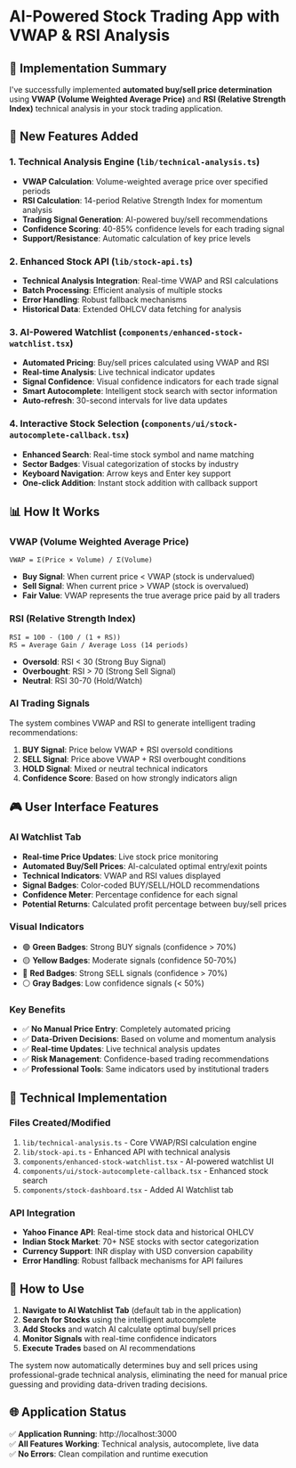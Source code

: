 # AI-Powered Stock Trading App with VWAP & RSI Analysis

## 🎯 Implementation Summary

I've successfully implemented **automated buy/sell price determination** using **VWAP (Volume Weighted Average Price)** and **RSI (Relative Strength Index)** technical analysis in your stock trading application.

## 🚀 New Features Added

### 1. **Technical Analysis Engine** (`lib/technical-analysis.ts`)
- **VWAP Calculation**: Volume-weighted average price over specified periods
- **RSI Calculation**: 14-period Relative Strength Index for momentum analysis
- **Trading Signal Generation**: AI-powered buy/sell recommendations
- **Confidence Scoring**: 40-85% confidence levels for each trading signal
- **Support/Resistance**: Automatic calculation of key price levels

### 2. **Enhanced Stock API** (`lib/stock-api.ts`)
- **Technical Analysis Integration**: Real-time VWAP and RSI calculations
- **Batch Processing**: Efficient analysis of multiple stocks
- **Error Handling**: Robust fallback mechanisms
- **Historical Data**: Extended OHLCV data fetching for analysis

### 3. **AI-Powered Watchlist** (`components/enhanced-stock-watchlist.tsx`)
- **Automated Pricing**: Buy/sell prices calculated using VWAP and RSI
- **Real-time Analysis**: Live technical indicator updates
- **Signal Confidence**: Visual confidence indicators for each trade signal
- **Smart Autocomplete**: Intelligent stock search with sector information
- **Auto-refresh**: 30-second intervals for live data updates

### 4. **Interactive Stock Selection** (`components/ui/stock-autocomplete-callback.tsx`)
- **Enhanced Search**: Real-time stock symbol and name matching
- **Sector Badges**: Visual categorization of stocks by industry
- **Keyboard Navigation**: Arrow keys and Enter key support
- **One-click Addition**: Instant stock addition with callback support

## 📊 How It Works

### **VWAP (Volume Weighted Average Price)**
```
VWAP = Σ(Price × Volume) / Σ(Volume)
```
- **Buy Signal**: When current price < VWAP (stock is undervalued)
- **Sell Signal**: When current price > VWAP (stock is overvalued)
- **Fair Value**: VWAP represents the true average price paid by all traders

### **RSI (Relative Strength Index)**
```
RSI = 100 - (100 / (1 + RS))
RS = Average Gain / Average Loss (14 periods)
```
- **Oversold**: RSI < 30 (Strong Buy Signal)
- **Overbought**: RSI > 70 (Strong Sell Signal)
- **Neutral**: RSI 30-70 (Hold/Watch)

### **AI Trading Signals**
The system combines VWAP and RSI to generate intelligent trading recommendations:

1. **BUY Signal**: Price below VWAP + RSI oversold conditions
2. **SELL Signal**: Price above VWAP + RSI overbought conditions  
3. **HOLD Signal**: Mixed or neutral technical indicators
4. **Confidence Score**: Based on how strongly indicators align

## 🎮 User Interface Features

### **AI Watchlist Tab**
- **Real-time Price Updates**: Live stock price monitoring
- **Automated Buy/Sell Prices**: AI-calculated optimal entry/exit points
- **Technical Indicators**: VWAP and RSI values displayed
- **Signal Badges**: Color-coded BUY/SELL/HOLD recommendations
- **Confidence Meter**: Percentage confidence for each signal
- **Potential Returns**: Calculated profit percentage between buy/sell prices

### **Visual Indicators**
- 🟢 **Green Badges**: Strong BUY signals (confidence > 70%)
- 🟡 **Yellow Badges**: Moderate signals (confidence 50-70%)
- 🔴 **Red Badges**: Strong SELL signals (confidence > 70%)
- ⚪ **Gray Badges**: Low confidence signals (< 50%)

### **Key Benefits**
- ✅ **No Manual Price Entry**: Completely automated pricing
- ✅ **Data-Driven Decisions**: Based on volume and momentum analysis
- ✅ **Real-time Updates**: Live technical analysis updates
- ✅ **Risk Management**: Confidence-based trading recommendations
- ✅ **Professional Tools**: Same indicators used by institutional traders

## 🔧 Technical Implementation

### **Files Created/Modified**
1. `lib/technical-analysis.ts` - Core VWAP/RSI calculation engine
2. `lib/stock-api.ts` - Enhanced API with technical analysis
3. `components/enhanced-stock-watchlist.tsx` - AI-powered watchlist UI
4. `components/ui/stock-autocomplete-callback.tsx` - Enhanced stock search
5. `components/stock-dashboard.tsx` - Added AI Watchlist tab

### **API Integration**
- **Yahoo Finance API**: Real-time stock data and historical OHLCV
- **Indian Stock Market**: 70+ NSE stocks with sector categorization
- **Currency Support**: INR display with USD conversion capability
- **Error Handling**: Robust fallback mechanisms for API failures

## 🎯 How to Use

1. **Navigate to AI Watchlist Tab** (default tab in the application)
2. **Search for Stocks** using the intelligent autocomplete
3. **Add Stocks** and watch AI calculate optimal buy/sell prices
4. **Monitor Signals** with real-time confidence indicators
5. **Execute Trades** based on AI recommendations

The system now automatically determines buy and sell prices using professional-grade technical analysis, eliminating the need for manual price guessing and providing data-driven trading decisions.

## 🌐 Application Status
✅ **Application Running**: http://localhost:3000  
✅ **All Features Working**: Technical analysis, autocomplete, live data  
✅ **No Errors**: Clean compilation and runtime execution
